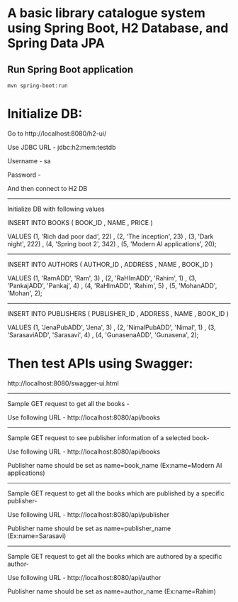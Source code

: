 # A basic library catalogue system using Spring Boot, H2 Database, and Spring Data JPA

## Run Spring Boot application
```
mvn spring-boot:run
```

# Initialize DB:

Go to http://localhost:8080/h2-ui/

Use JDBC URL - jdbc:h2:mem:testdb

Username - sa

Password -

And then connect to H2 DB

-----------------------------------------

Initialize DB with following values

INSERT INTO BOOKS (
    BOOK_ID
,   NAME
,   PRICE
)

VALUES
    (1, 'Rich dad poor dad', 22)
,   (2, 'The inception', 23)
,   (3, 'Dark night', 222)
,   (4, 'Spring boot 2', 342)
,   (5, 'Modern AI applications', 20);

-----------------------------------------

INSERT INTO AUTHORS (
    AUTHOR_ID
,   ADDRESS
,   NAME
,   BOOK_ID
)

VALUES
    (1, 'RamADD', 'Ram', 3)
,   (2, 'RaHImADD', 'Rahim', 1)
,   (3, 'PankajADD', 'Pankaj', 4)
,   (4, 'RaHImADD', 'Rahim', 5)
,   (5, 'MohanADD', 'Mohan', 2);

-----------------------------------------

INSERT INTO PUBLISHERS (
    PUBLISHER_ID
,   ADDRESS
,   NAME
,   BOOK_ID
)

VALUES
    (1, 'JenaPubADD', 'Jena', 3)
,   (2, 'NimalPubADD', 'Nimal', 1)
,   (3, 'SarasaviADD', 'Sarasavi', 4)
,   (4, 'GunasenaADD', 'Gunasena', 2);


# Then test APIs using Swagger:

http://localhost:8080/swagger-ui.html

-----------------------------------------

Sample GET request to get all the books - 

Use following URL - http://localhost:8080/api/books

-----------------------------------------

Sample GET request to see publisher information of a selected book- 

Use following URL - http://localhost:8080/api/books

Publisher name should be set as name=book_name (Ex:name=Modern AI applications)

-----------------------------------------

Sample GET request to get all the books which are published by a specific publisher- 

Use following URL - http://localhost:8080/api/publisher

Publisher name should be set as name=publisher_name (Ex:name=Sarasavi)

-----------------------------------------

Sample GET request to get all the books which are authored by a specific author- 

Use following URL - http://localhost:8080/api/author

Publisher name should be set as name=author_name (Ex:name=Rahim)


